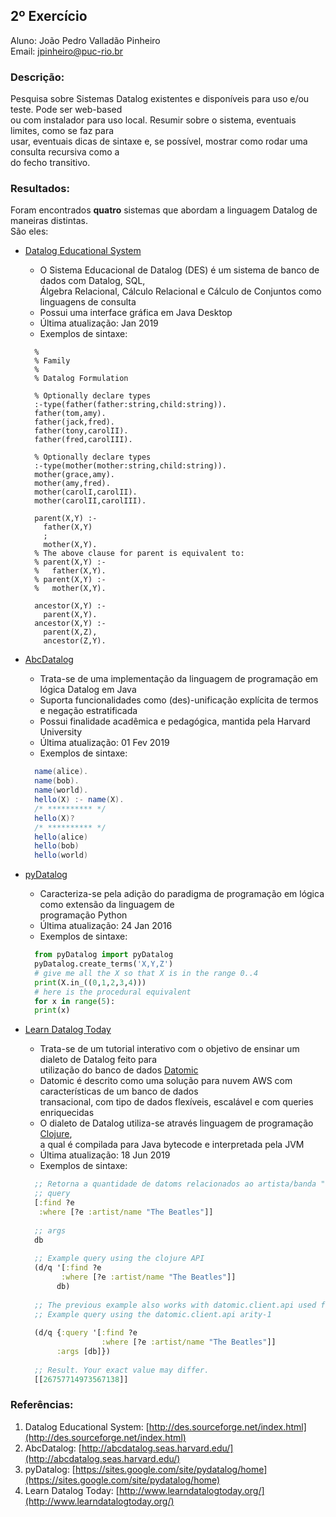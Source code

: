 ## 2º Exercício

Aluno: João Pedro Valladão Pinheiro <br/>
Email: [jpinheiro@puc-rio.br](mailto:jpinheiro@puc-rio.br)

### Descrição:

Pesquisa sobre Sistemas Datalog existentes e disponíveis para uso e/ou teste. Pode ser web-based <br/>
ou com instalador para uso local. Resumir sobre o sistema, eventuais limites, como se faz para <br/>
usar, eventuais dicas de sintaxe e, se possível, mostrar como rodar uma consulta recursiva como a <br/>
do fecho transitivo.

### Resultados:

Foram encontrados **quatro** sistemas que abordam a linguagem Datalog de maneiras distintas. <br/>
São eles:

- [Datalog Educational System](http://des.sourceforge.net/index.html)
  - O Sistema Educacional de Datalog (DES) é um sistema de banco de dados com Datalog, SQL, <br/>
  Álgebra Relacional, Cálculo Relacional e Cálculo de Conjuntos como linguagens de consulta
  - Possui uma interface gráfica em Java Desktop
  - Última atualização: Jan 2019
  - Exemplos de sintaxe:
  
  ```datalog
    %
    % Family
    %
    % Datalog Formulation
    
    % Optionally declare types
    :-type(father(father:string,child:string)).
    father(tom,amy).
    father(jack,fred).
    father(tony,carolII).
    father(fred,carolIII).
    
    % Optionally declare types
    :-type(mother(mother:string,child:string)).
    mother(grace,amy).
    mother(amy,fred).
    mother(carolI,carolII).
    mother(carolII,carolIII).
    
    parent(X,Y) :- 
      father(X,Y)
      ; 
      mother(X,Y).
    % The above clause for parent is equivalent to:  
    % parent(X,Y) :- 
    %   father(X,Y).
    % parent(X,Y) :- 
    %   mother(X,Y).
    
    ancestor(X,Y) :- 
      parent(X,Y).
    ancestor(X,Y) :- 
      parent(X,Z), 
      ancestor(Z,Y).
  ```

- [AbcDatalog](http://abcdatalog.seas.harvard.edu/)
  - Trata-se de uma implementação da linguagem de programação em lógica Datalog em Java
  - Suporta funcionalidades como (des)-unificação explícita de termos e negação estratificada
  - Possui finalidade acadêmica e pedagógica, mantida pela Harvard University
  - Última atualização: 01 Fev 2019
  - Exemplos de sintaxe:

  ```java
    name(alice).
    name(bob).
    name(world).
    hello(X) :- name(X).
    /* ********** */
    hello(X)?
    /* ********** */
    hello(alice)
    hello(bob)
    hello(world)
  ```

- [pyDatalog](https://sites.google.com/site/pydatalog/home)
  - Caracteriza-se pela adição do paradigma de programação em lógica como extensão da linguagem  de <br/>
  programação Python
  - Última atualização: 24 Jan 2016
  - Exemplos de sintaxe:
  
  ```python
    from pyDatalog import pyDatalog
    pyDatalog.create_terms('X,Y,Z')
    # give me all the X so that X is in the range 0..4
    print(X.in_((0,1,2,3,4)))
    # here is the procedural equivalent
    for x in range(5):
    print(x)
  ```

- [Learn Datalog Today](http://www.learndatalogtoday.org/)
  - Trata-se de um tutorial interativo com o objetivo de ensinar um dialeto de Datalog feito para <br/>
  utilização do banco de dados [Datomic](https://www.datomic.com/)
  - Datomic é descrito como uma solução para nuvem AWS com características de um banco de dados <br/>
  transacional, com tipo de dados flexíveis, escalável e com queries enriquecidas
  - O dialeto de Datalog utiliza-se através linguagem de programação [Clojure](https://clojure.org/), <br/>
  a qual é compilada para Java bytecode e interpretada pela JVM
  - Última atualização: 18 Jun 2019
  - Exemplos de sintaxe:
  
  ```clojure
    ;; Retorna a quantidade de datoms relacionados ao artista/banda "The Beatles"
    ;; query
    [:find ?e
     :where [?e :artist/name "The Beatles"]]
    
    ;; args
    db
    
    ;; Example query using the clojure API
    (d/q '[:find ?e
          :where [?e :artist/name "The Beatles"]]
         db)
    
    ;; The previous example also works with datomic.client.api used for Datomic Cloud
    ;; Example query using the datomic.client.api arity-1
    
    (d/q {:query '[:find ?e
                   :where [?e :artist/name "The Beatles"]]
         :args [db]})
    
    ;; Result. Your exact value may differ.
    [[26757714973567138]]
  ```

### Referências:

1. Datalog Educational System: [http://des.sourceforge.net/index.html](http://des.sourceforge.net/index.html)
2. AbcDatalog: [http://abcdatalog.seas.harvard.edu/](http://abcdatalog.seas.harvard.edu/)
3. pyDatalog: [https://sites.google.com/site/pydatalog/home](https://sites.google.com/site/pydatalog/home)
4. Learn Datalog Today: [http://www.learndatalogtoday.org/](http://www.learndatalogtoday.org/)
